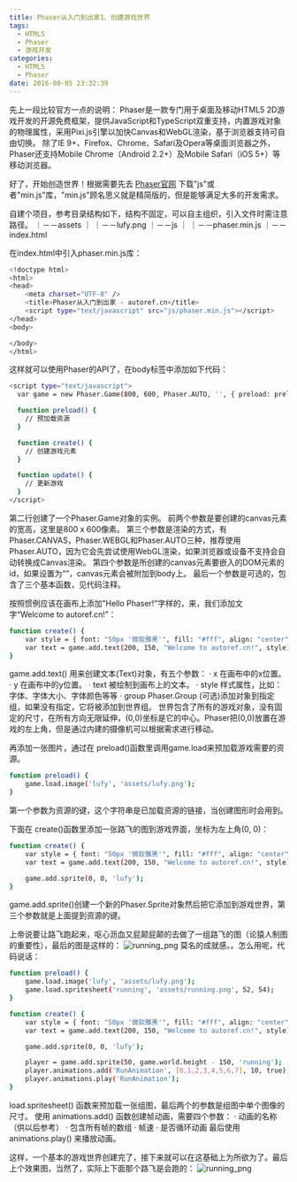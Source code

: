 ```yaml
---
title: Phaser从入门到出家1、创建游戏世界
tags:
  - HTML5
  - Phaser
  - 游戏开发
categories:
  - HTML5
  - Phaser
date: 2016-08-05 23:32:39
---
```


先上一段比较官方一点的说明：
Phaser是一款专门用于桌面及移动HTML5 2D游戏开发的开源免费框架，提供JavaScript和TypeScript双重支持，内置游戏对象的物理属性，采用Pixi.js引擎以加快Canvas和WebGL渲染，基于浏览器支持可自由切换。
除了IE 9+、Firefox、Chrome、Safari及Opera等桌面浏览器之外，Phaser还支持Mobile Chrome（Android 2.2+）及Mobile Safari（iOS 5+）等移动浏览器。

好了，开始创造世界！根据需要先去 [Phaser官网](http://phaser.io/download/stable) 下载"js"或者"min.js"库，"min.js"顾名思义就是精简版的，但是能够满足大多的开发需求。

自建个项目，参考目录结构如下，结构不固定，可以自主组织，引入文件时需注意路径。
｜－－assets
｜   ｜－－lufy.png
｜－－js
｜   ｜－－phaser.min.js
｜－－index.html

在index.html中引入phaser.min.js库：
``` bash
<!doctype html>
<html>
<head>
	<meta charset="UTF-8" />
	<title>Phaser从入门到出家 - autoref.cn</title>
	<script type="text/javascript" src="js/phaser.min.js"></script>
</head>
<body>

</body>
</html>
```

这样就可以使用Phaser的API了，在body标签中添加如下代码：
``` bash
<script type="text/javascript">
  var game = new Phaser.Game(800, 600, Phaser.AUTO, '', { preload: preload, create: create, update: update });

  function preload() {
    // 预加载资源
  }

  function create() {
    // 创建游戏元素
  }

  function update() {
    // 更新游戏
  }
</script>
```
第二行创建了一个Phaser.Game对象的实例。
前两个参数是要创建的canvas元素的宽高，这里是800 x 600像素。
第三个参数是渲染的方式，有Phaser.CANVAS，Phaser.WEBGL和Phaser.AUTO三种，推荐使用Phaser.AUTO，因为它会先尝试使用WebGL渲染，如果浏览器或设备不支持会自动转换成Canvas渲染。
第四个参数是所创建的canvas元素要嵌入的DOM元素的id，如果设置为“”，canvas元素会被附加到body上。
最后一个参数是可选的，包含了三个基本函数，见代码注释。

按照惯例应该在画布上添加"Hello Phaser!"字样的，来，我们添加文字“Welcome to autoref.cn!”：
``` bash
function create() {
    var style = { font: "50px '微软雅黑'", fill: "#fff", align: "center" };
    var text = game.add.text(200, 150, "Welcome to autoref.cn!", style);
}
```
game.add.text() 用来创建文本(Text)对象，有五个参数：
· x 在画布中的x位置。
· y 在画布中的y位置。
· text 被绘制到画布上的文本。
· style 样式属性，比如：字体、字体大小、字体颜色等等
· group Phaser.Group (可选)添加对象到指定组，如果没有指定，它将被添加到世界组。
世界包含了所有的游戏对象，没有固定的尺寸，在所有方向无限延伸，(0,0)坐标是它的中心。Phaser把(0,0)放置在游戏的左上角，但是通过内建的摄像机可以根据需求进行移动。

再添加一张图片，通过在 preload()函数里调用game.load来预加载游戏需要的资源。
``` bash
function preload() {
    game.load.image('lufy', 'assets/lufy.png');
}
```
第一个参数为资源的键，这个字符串是已加载资源的链接，当创建图形时会用到。

下面在 create()函数里添加一张路飞的图到游戏界面，坐标为左上角(0, 0)：
``` bash
function create() {
    var style = { font: "50px '微软雅黑'", fill: "#fff", align: "center" };
    var text = game.add.text(200, 150, "Welcome to autoref.cn!", style);

    game.add.sprite(0, 0, 'lufy');
}
```
game.add.sprite()创建一个新的Phaser.Sprite对象然后把它添加到游戏世界，第三个参数就是上面提到资源的键。

上帝说要让路飞跑起来，呕心沥血又屁颠屁颠的去做了一组路飞的图（论猿人制图的重要性），最后的图是这样的：
![running_png](https://raw.githubusercontent.com/x4niko/PhaserSample/master/assets/running.png)
莫名的成就感。。怎么用呢，代码说话：
``` bash
function preload() {
    game.load.image('lufy', 'assets/lufy.png');
    game.load.spritesheet('running', 'assets/running.png', 52, 54);
}

function create() {
    var style = { font: "50px '微软雅黑'", fill: "#fff", align: "center" };
    var text = game.add.text(200, 150, "Welcome to autoref.cn!", style);

    game.add.sprite(0, 0, 'lufy');

    player = game.add.sprite(50, game.world.height - 150, 'running');
    player.animations.add('RunAnimation', [0,1,2,3,4,5,6,7], 10, true);
    player.animations.play('RunAnimation');
}
```
load.spritesheet() 函数来预加载一张组图，最后两个的参数是组图中单个图像的尺寸。
使用 animations.add() 函数创建帧动画，需要四个参数：
· 动画的名称（供以后参考）
· 包含所有帧的数组
· 帧速
· 是否循环动画
最后使用 animations.play() 来播放动画。

这样，一个基本的游戏世界创建完了，接下来就可以在这基础上为所欲为了。最后上个效果图，当然了，实际上下面那个路飞是会跑的：
![running_png](https://raw.githubusercontent.com/x4niko/PhaserSample/master/snapshot/72C1013D-83A6-48A9-AF1D-33916391EF35.png)
